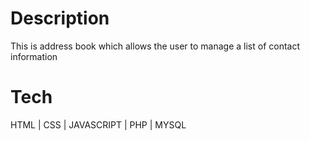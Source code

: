 # Description
This is address book which allows the user to manage a list of contact information


# Tech

HTML | CSS | JAVASCRIPT | PHP | MYSQL
